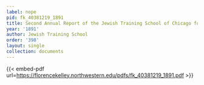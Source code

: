 ```yaml
---
label: nope
pid: fk_40381219_1891
title: Second Annual Report of the Jewish Training School of Chicago for 1890-91
year: '1891'
author: Jewish Training School
order: '398'
layout: single
collection: documents
---
```



{{< embed-pdf url=https://florencekelley.northwestern.edu/pdfs/fk_40381219_1891.pdf >}}